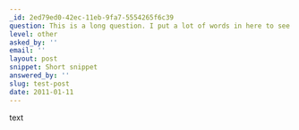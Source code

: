 ```yaml
---
_id: 2ed79ed0-42ec-11eb-9fa7-5554265f6c39
question: This is a long question. I put a lot of words in here to see what would happen on 
level: other
asked_by: ''
email: ''
layout: post
snippet: Short snippet 
answered_by: ''
slug: test-post
date: 2011-01-11
---
```

text

 
 